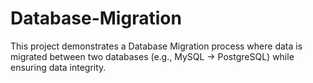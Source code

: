 # Database-Migration
This project demonstrates a Database Migration process where data is migrated between two databases (e.g., MySQL → PostgreSQL) while ensuring data integrity.
